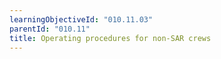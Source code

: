 ```yaml
---
learningObjectiveId: "010.11.03"
parentId: "010.11"
title: Operating procedures for non-SAR crews
---
```

